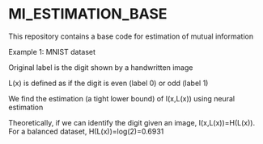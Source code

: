 # MI_ESTIMATION_BASE
This repository contains a base code for estimation of mutual information 

Example 1: MNIST dataset

Original label is the digit shown by a handwritten image

L(x) is defined as if the digit is even (label 0) or odd (label 1)

We find the estimation (a tight lower bound) of I(x,L(x)) using neural estimation

Theoretically, if we can identify the digit given an image, I(x,L(x))=H(L(x)). For a balanced dataset, H(L(x))=log(2)=0.6931

